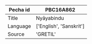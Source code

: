 |Pecha id | PBC16A862
| --- | --- 
|Title | Nyāyabindu 
|Language | ['English', 'Sanskrit']
|Source | 'GRETIL'